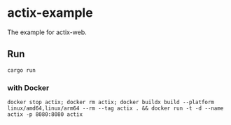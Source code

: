 # actix-example

The example for actix-web.

## Run

```shell
cargo run
```

### with Docker

```shell
docker stop actix; docker rm actix; docker buildx build --platform linux/amd64,linux/arm64 --rm --tag actix . && docker run -t -d --name actix -p 8080:8080 actix
```
